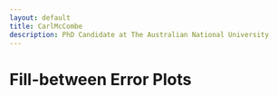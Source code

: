```yaml
---
layout: default
title: CarlMcCombe
description: PhD Candidate at The Australian National University
---
```

# Fill-between Error Plots

